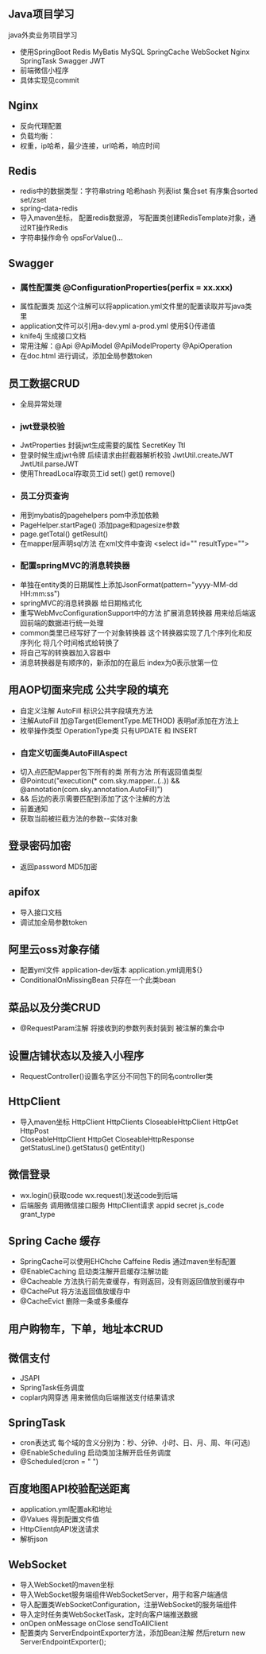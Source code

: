 ## Java项目学习

java外卖业务项目学习

- 使用SpringBoot Redis MyBatis MySQL SpringCache WebSocket Nginx SpringTask Swagger JWT 
- 前端微信小程序
- 具体实现见commit

## Nginx

- 反向代理配置
- 负载均衡： 
- 权重，ip哈希，最少连接，url哈希，响应时间


## Redis

- redis中的数据类型：字符串string 哈希hash 列表list 集合set 有序集合sorted set/zset
- spring-data-redis
- 导入maven坐标， 配置redis数据源， 写配置类创建RedisTemplate对象，通过RT操作Redis 
- 字符串操作命令 opsForValue()...


## Swagger

- ### 属性配置类 @ConfigurationProperties(perfix = xx.xxx)
- 属性配置类 加这个注解可以将application.yml文件里的配置读取并写java类里
- application文件可以引用a-dev.yml a-prod.yml 使用\${}传递值
- knife4j 生成接口文档
- 常用注解：@Api @ApiModel @ApiModelProperty @ApiOperation
- 在doc.html 进行调试，添加全局参数token


## 员工数据CRUD

- 全局异常处理
- ### jwt登录校验
- JwtProperties 封装jwt生成需要的属性 SecretKey Ttl
- 登录时候生成jwt令牌 后续请求由拦截器解析校验 JwtUtil.createJWT JwtUtil.parseJWT
- 使用ThreadLocal存取员工id  set() get() remove()
- ### 员工分页查询 
- 用到mybatis的pagehelpers  pom中添加依赖
- PageHelper.startPage() 添加page和pagesize参数
- page.getTotal()   getResult()
- 在mapper层声明sql方法 在xml文件中查询 \<select id="" resultType="">
- ### 配置springMVC的消息转换器
- 单独在entity类的日期属性上添加JsonFormat(pattern="yyyy-MM-dd HH:mm:ss")
- springMVC的消息转换器 给日期格式化
- 重写WebMvcConfigurationSupport中的方法 扩展消息转换器 用来给后端返回前端的数据进行统一处理
- common类里已经写好了一个对象转换器 这个转换器实现了几个序列化和反序列化 将几个时间格式给转换了 
- 将自己写的转换器加入容器中 
- 消息转换器是有顺序的，新添加的在最后 index为0表示放第一位


## 用AOP切面来完成 公共字段的填充

- 自定义注解 AutoFill 标识公共字段填充方法
- 注解AutoFill 加@Target(ElementType.METHOD) 表明af添加在方法上
- 枚举操作类型 OperationType类 只有UPDATE 和 INSERT
- ### 自定义切面类AutoFillAspect 
- 切入点匹配Mapper包下所有的类 所有方法 所有返回值类型
- @Pointcut("execution(* com.sky.mapper.*.*(..)) && @annotation(com.sky.annotation.AutoFill)")
- \&& 后边的表示需要匹配到添加了这个注解的方法
- 前置通知
- 获取当前被拦截方法的参数--实体对象


## 登录密码加密

- 返回password MD5加密


## apifox

- 导入接口文档
- 调试加全局参数token

## 阿里云oss对象存储

- 配置yml文件 application-dev版本 application.yml调用${}
- ConditionalOnMissingBean 只存在一个此类bean


## 菜品以及分类CRUD

- @RequestParam注解 将接收到的参数列表封装到 被注解的集合中


## 设置店铺状态以及接入小程序

- RequestController()设置名字区分不同包下的同名controller类


## HttpClient

- 导入maven坐标
HttpClient HttpClients CloseableHttpClient HttpGet HttpPost
- CloseableHttpClient HttpGet CloseableHttpResponse getStatusLine().getStatus() getEntity()


## 微信登录

- wx.login()获取code wx.request()发送code到后端
- 后端服务 调用微信接口服务 HttpClient请求 appid secret js_code grant_type


## Spring Cache 缓存

- SpringCache可以使用EHChche Caffeine Redis 通过maven坐标配置
- @EnableCaching 启动类注解开启缓存注解功能
- @Cacheable 方法执行前先查缓存，有则返回，没有则返回值放到缓存中
- @CachePut 将方法返回值放缓存中
- @CacheEvict 删除一条或多条缓存


## 用户购物车，下单，地址本CRUD


## 微信支付

- JSAPI 
- SpringTask任务调度
- coplar内网穿透 用来微信向后端推送支付结果请求


## SpringTask

- cron表达式 每个域的含义分别为：秒、分钟、小时、日、月、周、年(可选)
- @EnableScheduling 启动类加注解开启任务调度
- @Scheduled(cron = "  ")


## 百度地图API校验配送距离

- application.yml配置ak和地址
- @Values 得到配置文件值
- HttpClient向API发送请求
- 解析json


## WebSocket

- 导入WebSocket的maven坐标
- 导入WebSocket服务端组件WebSocketServer，用于和客户端通信
- 导入配置类WebSocketConfiguration，注册WebSocket的服务端组件
- 导入定时任务类WebSocketTask，定时向客户端推送数据
- onOpen onMessage onClose sendToAllClient
- 配置类内 ServerEndpointExporter方法，添加Bean注解 然后return new ServerEndpointExporter();